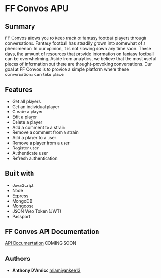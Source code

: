 # FF Convos APU

## Summary
FF Convos allows you to keep track of fantasy football players through conversations.
Fantasy football has steadily grown into somewhat of a phenomenon. In our opinion, it is
not slowing down any time soon. These days, the amount of resources that provide information
on fantasy football can be overwhelming. Aside from analytics, we believe that the most 
useful pieces of information out there are thought-provoking conversations. Our goal at FF 
Convos is to provide a simple platform where these conversations can take place!

## Features
* Get all players
* Get an individual player
* Create a player
* Edit a player
* Delete a player
* Add a comment to a strain
* Remove a comment from a strain
* Add a player to a user
* Remove a player from a user
* Register user
* Authenticate user
* Refresh authentication

## Built with
* JavaScript
* Node
* Express
* MongoDB
* Mongoose
* JSON Web Token (JWT)
* Passport

## FF Convos API Documentation
[API Documentation]() COMING SOON

## Authors
* **Anthony D'Amico** [miamiyankee13](https://github.com/miamiyankee13)